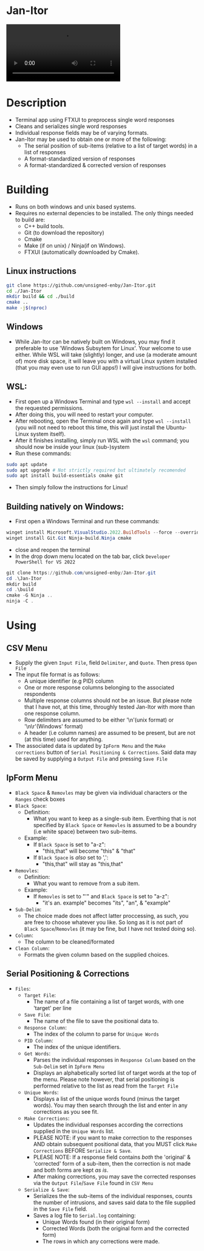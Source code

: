 Jan-Itor
========

![Demo](demo.mp4)

Description
===========
- Terminal app using FTXUI to preprocess single word responses
- Cleans and serializes single word responses
- Individual response fields may be of varying formats.
- Jan-Itor may be used to obtain one or more of the following:
   - The serial position of sub-items (relative to a list of target words) in a list of responses
   - A format-standardized version of responses
   - A format-standardized & corrected version of responses

Building
========
- Runs on both windows and unix based systems.
- Requires no external depencies to be installed. The only things needed to build are:
   - C++ build tools.
   - Git (to download the repository)
   - Cmake
   - Make (if on unix) / Ninja(if on Windows).
   - FTXUI (automatically downloaded by Cmake).

Linux instructions
------------------
```bash
git clone https://github.com/unsigned-enby/Jan-Itor.git
cd ./Jan-Itor
mkdir build && cd ./build
cmake ..
make -j$(nproc)
```

Windows
-------
   - While Jan-Itor can be natively built on Windows, you may find it preferable 
     to use 'Windows Subsytem for Linux'. Your welcome to use either.
     While WSL will take (slightly) longer, and use (a moderate amount of) more disk space,
     it will leave you with a virtual Linux system installed (that you may even use to run GUI apps!)
     I will give instructions for both.

WSL:
----
   - First open up a Windows Terminal and type `wsl --install` and accept the requested permissions.
   - After doing this, you will need to restart your computer.
   - After rebooting, open the Terminal once again and type `wsl --install` 
     (you will not need to reboot this time, this will just install the Ubuntu-Linux system itself).
   - After it finishes installing, simply run WSL with the `wsl` command; 
     you should now be inside your linux (sub-)system
   - Run these commands:
```bash
sudo apt update
sudo apt upgrade # Not strictly required but ultimately recomended
sudo apt install build-essentials cmake git
```
   - Then simply follow the instructions for Linux!

Building natively on Windows:
-----------------------------
   - First open a Windows Terminal and run these commands:
```ps1
winget install Microsoft.VisualStudio.2022.BuildTools --force --override "--wait --passive --add Microsoft.VisualStudio.Component.VC.Tools.x86.x64 --add Microsoft.VisualStudio.Component.Windows11SDK.22000"
winget install Git.Git Ninja-build.Ninja cmake
```
- close and reopen the terminal
- In the drop down menu located on the tab bar, click `Developer PowerShell for VS 2022`
```ps1
git clone https://github.com/unsigned-enby/Jan-Itor.git
cd .\Jan-Itor
mkdir build
cd .\build
cmake -G Ninja ..
ninja -C .
```

Using
=====

CSV Menu
--------
   - Supply the given `Input File`, field `Delimiter`, and `Quote`. Then press `Open File`
   - The input file format is as follows:
      - A unique identifier (e.g PID) column
      - One or more response columns belonging to the associated respondents
      - Multiple response columns should not be an issue. But please note that I have not, at this time,
        throughly tested Jan-Itor with more than one response column.
      - Row delimiters are assumed to be either '\n'(unix format) or '\n\r'(Windows' format)
      - A header (i.e column names) are assumed to be present, but are not (at this time) used for anything.
   - The associated data is updated by `IpForm Menu` and the `Make corrections` button of 
     `Serial Positioning & Corrections`. Said data may be saved by supplying a `Output File` and 
     pressing `Save File`

IpForm Menu
-----------
   - `Black Space` & `Removles` may be given via individual characters or the `Ranges` check boxes
   - `Black Space`:
      - Definition:
         - What you want to keep as a single-sub item. Everthing that is not specified by `Black Space`
           or `Removles` is assumed to be a boundry (i.e white space) between two sub-items.
      - Example:
         - If `Black Space` is set to "a-z":
            - "this,that" will become "this" & "that"
         - If `Black Space` is *also* set to ',':
            - "this,that" will stay as "this,that"
   - `Removles`:
      - Definition:
         - What you want to remove from a sub item.
      - Example:
         - If `Removles` is set to "'" and `Black Space` is set to "a-z":
            - "it's an. example" becomes "its", "an", & "example"
   - `Sub-Delim`:
      - The choice made does not affect latter proccessing, as such, you are free to choose whatever you like.
        So long as it is not part of `Black Space`/`Removles` (it may be fine, but I have not tested doing so).
   - `Column`:
      - The column to be cleaned/formated
   - `Clean Column`:
      - Formats the given column based on the supplied choices.

Serial Positioning & Corrections
--------------------------------
   - `Files`:
      - `Target File`:
         - The name of a file containing a list of target words, with one 'target' per line
      - `Save File`:
         - The name of the file to save the positional data to. 
      - `Response Column`:
         - The index of the column to parse for `Unique Words`
      - `PID Column`:
         - The index of the unique identifiers.
      - `Get Words`:
         - Parses the individual responses in `Response Column` based on the `Sub-Delim` set in `IpForm Menu`
         - Displays an alphabetically sorted list of target words at the top of the menu. 
           Please note however, that serial positioning is performed relative to the list 
           as read from the `Target File`
      - `Unique Words`: 
         - Displays a list of the unique words found (minus the target words). You may then search through
           the list and enter in any corrections as you see fit.
      - `Make Corrections`:
         - Updates the individual responses according the corrections supplied in the `Unique Words` list.
         - PLEASE NOTE: if you want to make correction to the responses AND obtain subsequent positional data,
           that you MUST click `Make Corrections` BEFORE `Serialize & Save`.
         - PLEASE NOTE: If a response field contains *both* the 'original' & 'corrected' form of a sub-item,
           then the correction is not made and both forms are kept *as is*.
         - After making corrections, you may save the corrected responses via the `Output File`/`Save File`
           found in `CSV Menu`
      - `Serialize & Save`:
         - Serializes the the sub-items of the individual responses, counts the number of intrusions, 
           and saves said data to the file supplied in the `Save File` field.
         - Saves a log file to `Serial.log` containing:
            - Unique Words found (in their original form)
            - Corrected Words (both the original form and the corrected form)
            - The rows in which any corrections were made.
